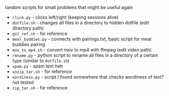 random scripts for small problems that might be useful again

- `click.py` - clicks left/right (keeping sessions alive)
- `dotfile.sh` - changes all files in a directory to hidden dotfile (edit directory path)
- `git_ref.sh` - for reference
- `meal_buddies.py` - connects with pairings.txt, basic script for meal buddies pairing
- `mov_to_mp4.sh` - convert mov to mp4 with ffmpeg (edit video path)
- `rename.py` - python script to rename all files in a directory of a certain type (similar to `dotfile.sh`)
- `spam.py` - spam text heh
- `unzip_tar.sh` - for reference
- `wordiness.py` - script I found somewhere that checks wordiness of text? not tested
- `zip_tar.sh` - for reference